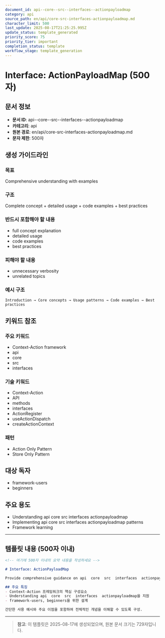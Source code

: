 ```yaml
---
document_id: api--core--src--interfaces--actionpayloadmap
category: api
source_path: en/api/core-src-interfaces-actionpayloadmap.md
character_limit: 500
last_update: 2025-08-17T21:25:25.995Z
update_status: template_generated
priority_score: 75
priority_tier: important
completion_status: template
workflow_stage: template_generation
---
```


# Interface: ActionPayloadMap (500자)

## 문서 정보
- **문서 ID**: api--core--src--interfaces--actionpayloadmap
- **카테고리**: api
- **원본 경로**: en/api/core-src-interfaces-actionpayloadmap.md
- **문자 제한**: 500자

## 생성 가이드라인

### 목표
Comprehensive understanding with examples

### 구조
Complete concept + detailed usage + code examples + best practices

### 반드시 포함해야 할 내용
- full concept explanation
- detailed usage
- code examples
- best practices

### 피해야 할 내용  
- unnecessary verbosity
- unrelated topics

### 예시 구조
```
Introduction → Core concepts → Usage patterns → Code examples → Best practices
```

## 키워드 참조

### 주요 키워드
- Context-Action framework
- api
- core
- src
- interfaces

### 기술 키워드
- Context-Action
- API
- methods
- interfaces
- ActionRegister
- useActionDispatch
- createActionContext

### 패턴
- Action Only Pattern
- Store Only Pattern

## 대상 독자
- framework-users
- beginners

## 주요 용도
- Understanding api  core  src  interfaces  actionpayloadmap
- Implementing api  core  src  interfaces  actionpayloadmap patterns
- Framework learning

---

## 템플릿 내용 (500자 이내)

```markdown
<!-- 여기에 500자 이내의 요약 내용을 작성하세요 -->

# Interface: ActionPayloadMap

Provide comprehensive guidance on api  core  src  interfaces  actionpayloadmap

## 주요 특징
- Context-Action 프레임워크의 핵심 구성요소
- Understanding api  core  src  interfaces  actionpayloadmap을 지원
- framework-users, beginners을 위한 설계

간단한 사용 예시와 주요 이점을 포함하여 전체적인 개념을 이해할 수 있도록 구성.
```

---

> **참고**: 이 템플릿은 2025-08-17에 생성되었으며, 
> 원본 문서 크기는 729자입니다.
